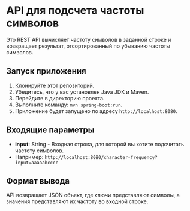 # API для подсчета частоты символов

Это REST API вычисляет частоту символов в заданной строке и возвращает результат, отсортированный по убыванию частоты символов.

## Запуск приложения

1. Клонируйте этот репозиторий.
2. Убедитесь, что у вас установлен Java JDK и Maven.
3. Перейдите в директорию проекта.
4. Выполните команду: `mvn spring-boot:run`.
5. Приложение будет запущено по адресу `http://localhost:8080`.

## Входящие параметры

- **input**: String - Входная строка, для которой вы хотите подсчитать частоту символов.
- Например: `http://localhost:8080/character-frequency?input=aaaaabcccc`

## Формат вывода

API возвращает JSON объект, где ключи представляют символы, а значения представляют их частоту во входной строке.
